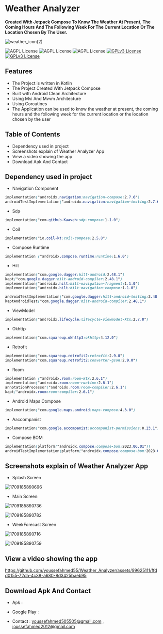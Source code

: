 # Weather Analyzer

**Created With Jetpack Compose To Know The Weather At Present, The Coming Hours And The Following Week For The Current Location Or The Location Chosen By The User.**

![weather_icon(2)](https://github.com/youssefahmed55/Weather_Analyzer/assets/99625111/b7fa7227-68e2-400e-b372-a2d4e81b721f)


![AGPL License](https://img.shields.io/badge/AndroidStudio-blue.svg) 
![AGPL License](https://img.shields.io/badge/Kotlin-blue.svg) 
![AGPL License](https://img.shields.io/badge/Compose-blue.svg) 
[![GPLv3 License](https://img.shields.io/badge/minSdk-22-green.svg)](https://opensource.org/licenses/)
[![GPLv3 License](https://img.shields.io/badge/targetSdk-34-yellow.svg)](https://opensource.org/licenses/)

## Features

- The Project is written in Kotlin
- The Project Created With Jetpack Compose
- Built with Android Clean Architecture
- Using Mvi And Mvvm Architecture
- Using Coroutines
- The Application can be used to know the weather at present, the coming hours and the following week for the current location or the location chosen by the user


## Table of Contents

- Dependency used in project
- Screenshots explain of Weather Analyzer App
- View a video showing the app
- Download Apk And Contact
  


## Dependency used in project

- Navigation Component

```css
implementation("androidx.navigation:navigation-compose:2.7.6")
androidTestImplementation("androidx.navigation:navigation-testing:2.7.6")
```

- Sdp

```css
implementation("com.github.Kaaveh:sdp-compose:1.1.0")
```

- Coil

```css
implementation("io.coil-kt:coil-compose:2.5.0")
```

- Compose Runtime

```css
implementation ("androidx.compose.runtime:runtime:1.6.0")
```

- Hilt

```css
implementation("com.google.dagger:hilt-android:2.48.1")
kapt("com.google.dagger:hilt-android-compiler:2.48.1")
implementation("androidx.hilt:hilt-navigation-fragment:1.1.0")
implementation("androidx.hilt:hilt-navigation-compose:1.1.0")

androidTestImplementation("com.google.dagger:hilt-android-testing:2.48.1")
kaptAndroidTest("com.google.dagger:hilt-android-compiler:2.48.1")
```

- ViewModel

```css
implementation("androidx.lifecycle:lifecycle-viewmodel-ktx:2.7.0")
```

- Okhttp

```css
implementation("com.squareup.okhttp3:okhttp:4.12.0")
```

- Retrofit

```css
implementation("com.squareup.retrofit2:retrofit:2.9.0")
implementation("com.squareup.retrofit2:converter-gson:2.9.0")
```

- Room

```css
implementation ("androidx.room:room-ktx:2.6.1")
implementation("androidx.room:room-runtime:2.6.1")
annotationProcessor("androidx.room:room-compiler:2.6.1")
kapt("androidx.room:room-compiler:2.6.1")
```

- Android Maps Compose

```css
implementation("com.google.maps.android:maps-compose:4.3.0")
```

- Aaccompanist

```css
implementation("com.google.accompanist:accompanist-permissions:0.23.1")
```

- Compose BOM

```css
implementation(platform("androidx.compose:compose-bom:2023.06.01"))
androidTestImplementation(platform("androidx.compose:compose-bom:2023.06.01"))
```


## Screenshots explain of Weather Analyzer App

- Splash Screen

![1709185890696](https://github.com/youssefahmed55/Weather_Analyzer/assets/99625111/43bbd19c-ae6e-4182-83b6-e35366a4e895)


- Main Screen

![1709185890736](https://github.com/youssefahmed55/Weather_Analyzer/assets/99625111/a5f7fe9a-bd20-4e11-8517-28e52dd3360b)

![1709185890782](https://github.com/youssefahmed55/Weather_Analyzer/assets/99625111/36e02a79-2027-4690-9314-714a03cb9220)


- WeekForecast Screen

![1709185890716](https://github.com/youssefahmed55/Weather_Analyzer/assets/99625111/57988332-0e3f-4ae0-abb5-d3c2b276a728)

![1709185890759](https://github.com/youssefahmed55/Weather_Analyzer/assets/99625111/6db73767-7bc0-47c7-adc2-040186b259a1)


## View a video showing the app


https://github.com/youssefahmed55/Weather_Analyzer/assets/99625111/ffdd0155-72da-4c38-a680-8d3425baeb95


## Download Apk And Contact

- Apk : 

- Google Play : 

- Contact : youssefahmed505505@gmail.com , joussefahmed2012@gmail.com


